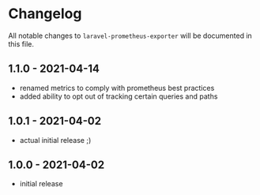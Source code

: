 # Changelog

All notable changes to `laravel-prometheus-exporter` will be documented in this file.

## 1.1.0 - 2021-04-14

- renamed metrics to comply with prometheus best practices
- added ability to opt out of tracking certain queries and paths

## 1.0.1 - 2021-04-02

- actual initial release ;)

## 1.0.0 - 2021-04-02

- initial release

